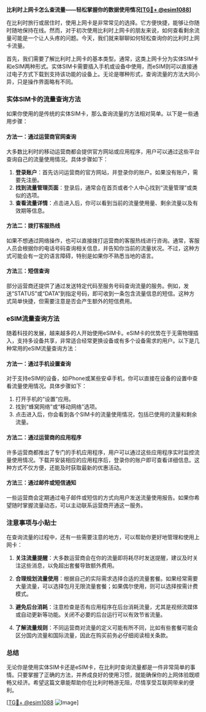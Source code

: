**比利时上网卡怎么查流量——轻松掌握你的数据使用情况[[TG💪+ @esim1088](https://t.me/s/esim1088)]**

在比利时旅行或居住时，使用上网卡是非常常见的选择。它方便快捷，能够让你随时随地保持在线。然而，对于初次使用比利时上网卡的朋友来说，如何查看剩余流量可能是一个让人头疼的问题。今天，我们就来聊聊如何轻松查询你的比利时上网卡流量。

首先，我们需要了解比利时上网卡的基本类型。通常，这类上网卡分为实体SIM卡和eSIM两种形式。实体SIM卡需要插入手机或设备中使用，而eSIM则可以直接通过电子方式下载到支持该功能的设备上。无论是哪种形式，查询流量的方法大同小异，只是操作界面略有不同。

### 实体SIM卡的流量查询方法

如果你使用的是传统的实体SIM卡，那么查询流量的方法相对简单。以下是一些通用步骤：

#### 方法一：通过运营商官网查询
大多数比利时的移动运营商都会提供官方网站或应用程序，用户可以通过这些平台查询自己的流量使用情况。具体步骤如下：
1. **登录账户**：首先访问运营商的官方网站，并登录你的账户。如果没有账户，需要先注册。
2. **找到流量管理页面**：登录后，通常会在首页或者个人中心找到“流量管理”或类似的选项。
3. **查看流量详情**：点击进入后，你可以看到当前的流量使用量、剩余流量以及有效期等信息。

#### 方法二：拨打客服热线
如果不想通过网络操作，也可以直接拨打运营商的客服热线进行咨询。通常，客服人员会根据你的电话号码查询相关信息，并告知你当前的流量状况。不过，这种方式可能会有一定的语言障碍，特别是如果你不熟悉当地的语言。

#### 方法三：短信查询
部分运营商还提供了通过发送特定代码至服务号码查询流量的服务。例如，发送“STATUS”或“DATA”到指定号码，即可收到一条包含流量信息的短信。这种方式简单快捷，但需要注意是否会产生额外的短信费用。

### eSIM流量查询方法

随着科技的发展，越来越多的人开始使用eSIM卡。eSIM卡的优势在于无需物理插入，支持多设备共享，非常适合经常更换设备或有多个设备需求的用户。以下是几种常用的eSIM流量查询方法：

#### 方法一：通过手机设置查询
对于支持eSIM的设备，如iPhone或某些安卓手机，你可以直接在设备的设置中查看流量使用情况。具体步骤如下：
1. 打开手机的“设置”应用。
2. 找到“蜂窝网络”或“移动网络”选项。
3. 点击进入后，你会看到各个SIM卡的流量使用情况，包括已使用的流量和剩余流量。

#### 方法二：通过运营商的应用程序
许多运营商都推出了专门的手机应用程序，用户可以通过这些应用程序实时监控流量使用情况。下载并安装相应的应用程序后，登录你的账户即可查看详细信息。这种方式不仅方便，还能及时获取最新的优惠活动。

#### 方法三：通过邮件或短信通知
一些运营商会定期通过电子邮件或短信的方式向用户发送流量使用报告。如果你希望随时掌握流量动态，可以主动联系运营商开通这一服务。

### 注意事项与小贴士

在查询流量的过程中，还有一些需要注意的地方，可以帮助你更好地管理和使用上网卡：

1. **关注流量提醒**：大多数运营商会在你的流量即将耗尽时发送提醒，建议及时关注这些消息，以免超出套餐导致额外费用。
   
2. **合理规划流量使用**：根据自己的实际需求选择合适的流量套餐。如果经常需要大量流量，可以选择包月无限流量套餐；如果偶尔使用，则可以选择按需计费模式。

3. **避免后台消耗**：注意检查是否有应用程序在后台消耗流量，尤其是视频流媒体或自动更新等功能。关闭不必要的后台运行可以有效节省流量。

4. **了解流量规则**：不同运营商对流量的定义可能有所不同，比如有些套餐可能会区分国内流量和国际流量，因此在购买前务必仔细阅读相关条款。

### 总结

无论你是使用实体SIM卡还是eSIM卡，在比利时查询流量都是一件非常简单的事情。只要掌握了正确的方法，并养成良好的使用习惯，就能确保你的上网体验既顺畅又经济。希望这篇文章能帮助你在比利时畅游无阻，尽情享受互联网带来的便利。

[[TG💪+ @esim1088](https://t.me/s/esim1088) ![Image](https://i.postimg.cc/4NQfJmqS/Snipaste-2025-05-13-00-14-12.png)]